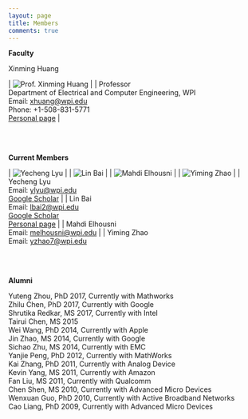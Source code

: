 ```yaml
---
layout: page
title: Members
comments: true
---
```


**Faculty**

Xinming Huang

| ![Prof. Xinming Huang]({{site.baseurl}}/assets/images/xinming.gif) | | Professor<br> Department of Electrical and Computer Engineering, WPI<br> Email: xhuang@wpi.edu<br> Phone: +1-508-831-5771<br> <a href="http://users.wpi.edu/~xhuang/">Personal page</a> |

<br>
<br>


**Current Members**

| ![Yecheng Lyu]({{site.baseurl}}/assets/images/yecheng.jpg) | | ![Lin Bai]({{site.baseurl}}/assets/images/yecheng.jpg) | | ![Mahdi Elhousni]({{site.baseurl}}/assets/images/yecheng.jpg) | | ![Yiming Zhao]({{site.baseurl}}/assets/images/yiming.jpg) |
| Yecheng Lyu<br> Email: ylyu@wpi.edu<br> <a href="https://scholar.google.com/citations?user=yZHiTWsAAAAJ&hl=en">Google Scholar</a> | | Lin Bai<br> Email: lbai2@wpi.edu<br> <a href="https://scholar.google.com/citations?hl=en&user=L7gsnOEAAAAJ">Google Scholar</a><br> <a href="https://linbaiwpi.github.io">Personal page</a> | | Mahdi Elhousni<br> Email: melhousni@wpi.edu | | Yiming Zhao<br> Email: yzhao7@wpi.edu

<br>
<br>



**Alumni**

Yuteng Zhou, PhD 2017, Currently with Mathworks<br>
Zhilu Chen, PhD 2017, Currently with Google<br>
Shrutika Redkar, MS 2017, Currently with Intel<br>
Tairui Chen, MS 2015<br>
Wei Wang, PhD 2014, Currently with Apple<br>
Jin Zhao, MS 2014, Currently with Google<br>
Sichao Zhu, MS 2014, Currently with EMC<br>
Yanjie Peng, PhD 2012, Currently with MathWorks<br>
Kai Zhang, PhD 2011, Currently with Analog Device<br>
Kevin Yang, MS 2011, Currently with Amazon<br>
Fan Liu, MS 2011, Currently with Qualcomm<br>
Chen Shen, MS 2010, Currently with Advanced Micro Devices<br>
Wenxuan Guo, PhD 2010, Currently with Active Broadband Networks<br>
Cao Liang, PhD 2009, Currently with Advanced Micro Devices
